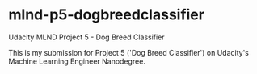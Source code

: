 # mlnd-p5-dogbreedclassifier
Udacity MLND Project 5 - Dog Breed Classifier

This is my submission for Project 5 ('Dog Breed Classifier') on Udacity's Machine Learning Engineer Nanodegree.
